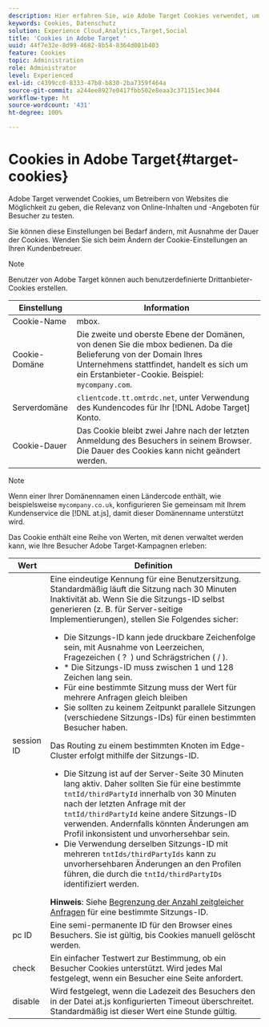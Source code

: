 ```yaml
---
description: Hier erfahren Sie, wie Adobe Target Cookies verwendet, um Website-Betreibern die Möglichkeit zu geben, zu testen, welche Online-Inhalte und Angebote für Besucher am relevantesten sind.
keywords: Cookies, Datenschutz
solution: Experience Cloud,Analytics,Target,Social
title: 'Cookies in Adobe Target '
uuid: 44f7e32e-8d99-4682-8b54-8364d001b403
feature: Cookies
topic: Administration
role: Administrator
level: Experienced
exl-id: c4399cc0-8333-47b8-b830-2ba7359f464a
source-git-commit: a244ee8927e0417fbb502e8eaa3c371151ec3044
workflow-type: ht
source-wordcount: '431'
ht-degree: 100%

---
```


# Cookies in Adobe Target{#target-cookies}

Adobe Target verwendet Cookies, um Betreibern von Websites die Möglichkeit zu geben, die Relevanz von Online-Inhalten und -Angeboten für Besucher zu testen.

Sie können diese Einstellungen bei Bedarf ändern, mit Ausnahme der Dauer der Cookies. Wenden Sie sich beim Ändern der Cookie-Einstellungen an Ihren Kundenbetreuer.

>[!NOTE]
>
>Benutzer von Adobe Target können auch benutzerdefinierte Drittanbieter-Cookies erstellen.

| Einstellung | Information |
| --- | --- |
| Cookie-Name | mbox. |
| Cookie-Domäne | Die zweite und oberste Ebene der Domänen, von denen Sie die mbox bedienen. Da die Belieferung von der Domain Ihres Unternehmens stattfindet, handelt es sich um ein Erstanbieter-Cookie. Beispiel: `mycompany.com`. |
| Serverdomäne | `clientcode.tt.omtrdc.net`, unter Verwendung des Kundencodes für Ihr [!DNL Adobe Target] Konto. |
| Cookie-Dauer | Das Cookie bleibt zwei Jahre nach der letzten Anmeldung des Besuchers in seinem Browser. Die Dauer des Cookies kann nicht geändert werden. |



>[!NOTE]
>
>Wenn einer Ihrer Domänennamen einen Ländercode enthält, wie beispielsweise `mycompany.co.uk`, konfigurieren Sie gemeinsam mit Ihrem Kundenservice die [!DNL at.js], damit dieser Domänenname unterstützt wird.

Das Cookie enthält eine Reihe von Werten, mit denen verwaltet werden kann, wie Ihre Besucher Adobe Target-Kampagnen erleben:

| Wert | Definition |
| --- | --- |
| session ID | Eine eindeutige Kennung für eine Benutzersitzung. Standardmäßig läuft die Sitzung nach 30 Minuten Inaktivität ab. Wenn Sie die Sitzungs-ID selbst generieren (z. B. für Server-seitige Implementierungen), stellen Sie Folgendes sicher:<ul><li>Die Sitzungs-ID kann jede druckbare Zeichenfolge sein, mit Ausnahme von Leerzeichen, Fragezeichen ( ?  ) und Schrägstrichen ( / ).</li><li>* Die Sitzungs-ID muss zwischen 1 und 128 Zeichen lang sein.</li><li>Für eine bestimmte Sitzung muss der Wert für mehrere Anfragen gleich bleiben</li><li>Sie sollten zu keinem Zeitpunkt parallele Sitzungen (verschiedene Sitzungs-IDs) für einen bestimmten Besucher haben.</li></ul>Das Routing zu einem bestimmten Knoten im Edge-Cluster erfolgt mithilfe der Sitzungs-ID.<ul><li>Die Sitzung ist auf der Server-Seite 30 Minuten lang aktiv. Daher sollten Sie für eine bestimmte `tntId/thirdPartyId` innerhalb von 30 Minuten nach der letzten Anfrage mit der `tntId/thirdPartyId` keine andere Sitzungs-ID verwenden. Andernfalls könnten Änderungen am Profil inkonsistent und unvorhersehbar sein.</li><li>Die Verwendung derselben Sitzungs-ID mit mehreren `tntIds/thirdPartyIds` kann zu unvorhersehbaren Änderungen an den Profilen führen, die durch die `tntId/thirdPartyIDs` identifiziert werden.</li></ul>**Hinweis**: Siehe [Begrenzung der Anzahl zeitgleicher Anfragen](https://experienceleague.adobe.com/docs/target/using/troubleshoot/target-limits.html?lang=de#content-delivery) für eine bestimmte Sitzungs-ID. |
| pc ID | Eine semi-permanente ID für den Browser eines Besuchers. Sie ist gültig, bis Cookies manuell gelöscht werden. |
| check | Ein einfacher Testwert zur Bestimmung, ob ein Besucher Cookies unterstützt. Wird jedes Mal festgelegt, wenn ein Besucher eine Seite anfordert. |
| disable | Wird festgelegt, wenn die Ladezeit des Besuchers den in der Datei at.js konfigurierten Timeout überschreitet. Standardmäßig ist dieser Wert eine Stunde gültig. |

